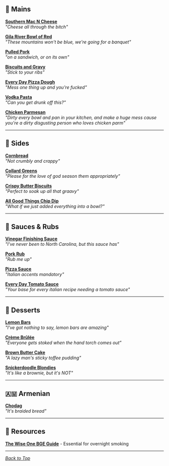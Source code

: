 ## 🍖 Mains
**[Southern Mac N Cheese](mains/southern-mac-n-cheese.md)**  
*"Cheese all through the bitch"*  

**[Gila River Bowl of Red](mains/gila-river-bowl-of-red.md)**  
*"These mountains won't be blue, we're going for a banquet"*  

**[Pulled Pork](mains/pulled-pork.md)**  
*"on a sandwich, or on its own"*  

**[Biscuits and Gravy](mains/biscuits-and-gravy.md)**  
*"Stick to your ribs"*  

**[Every Day Pizza Dough](mains/pizza-dough.md)**  
*"Mess one thing up and you're fucked"*  

**[Vodka Pasta](mains/vodka-pasta.md)**  
*"Can you get drunk off this?"*  

**[Chicken Parmesan](mains/chicken-parmesan.md)**  
*"Dirty every bowl and pan in your kitchen, and make a huge mess cause you're a dirty disgusting person who loves chicken parm"*

---

## 🥘 Sides
**[Cornbread](sides/cornbread.md)**  
*"Not crumbly and crappy"*  

**[Collard Greens](sides/collard-greens.md)**  
*"Please for the love of god season them appropriately"* 

**[Crispy Butter Biscuits](sides/crispy-butter-biscuits.md)**  
*"Perfect to soak up all that graavy"*  

**[All Good Things Chip Dip](sides/all-good-things-chip-dip.md)**  
*"What if we just added everything into a bowl?"*

---

## 🧂 Sauces & Rubs
**[Vinegar Finishing Sauce](sauces-rubs/vinegar-finishing-sauce.md)**  
*"I've never been to North Carolina, but this sauce has"* 

**[Pork Rub](sauces-rubs/pork-rub.md)**  
*"Rub me up"*  

**[Pizza Sauce](sauces-rubs/pizza-sauce.md)**  
*"Italian accents mandatory"* 

**[Every Day Tomato Sauce](sauces-rubs/every-day-tomato-sauce.md)**  
*"Your base for every italian recipe needing a tomato sauce"*

---

## 🍰 Desserts
**[Lemon Bars](desserts/lemon-bars.md)**  
*"I've got nothing to say, lemon bars are amazing"*  

**[Crème Brûlée](desserts/creme-brulee.md)**  
*"Everyone gets stoked when the hand torch comes out"*  

**[Brown Butter Cake](desserts/brown-butter-cake.md)**  
*"A lazy man's sticky toffee pudding"*  

**[Snickerdoodle Blondies](desserts/snickerdoodle-blondies.md)**  
*"It's like a brownie, but it's NOT"*

---

## 🇦🇲 Armenian 

**[Chodag](armenian/chodag.md)**  
*"It's braided bread"*  

---

## 📂 Resources

**[The Wise One BGE Guide](resources/WiseOneRecipes.pdf)** - Essential for overnight smoking

---

*[Back to Top](#ryans-cookbook-)*
